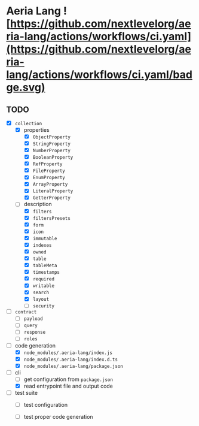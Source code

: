 # Aeria Lang ![https://github.com/nextlevelorg/aeria-lang/actions/workflows/ci.yaml](https://github.com/nextlevelorg/aeria-lang/actions/workflows/ci.yaml/badge.svg)

## TODO

- [X] `collection`
  - [X] properties
    - [X] `ObjectProperty`
    - [X] `StringProperty`
    - [X] `NumberProperty`
    - [X] `BooleanProperty`
    - [X] `RefProperty`
    - [X] `FileProperty`
    - [X] `EnumProperty`
    - [X] `ArrayProperty`
    - [X] `LiteralProperty`
    - [X] `GetterProperty`
  - [ ] description
    - [x] `filters`
    - [x] `filtersPresets`
    - [x] `form`
    - [x] `icon`
    - [x] `immutable`
    - [x] `indexes`
    - [x] `owned`
    - [X] `table`
    - [x] `tableMeta`
    - [x] `timestamps`
    - [X] `required`
    - [x] `writable`
    - [x] `search`
    - [x] `layout`
    - [ ] `security`

- [ ] `contract`
  - [ ] `payload`
  - [ ] `query`
  - [ ] `response`
  - [ ] `roles`

- [ ] code generation
  - [x] `node_modules/.aeria-lang/index.js`
  - [x] `node_modules/.aeria-lang/index.d.ts`
  - [x] `node_modules/.aeria-lang/package.json`

- [ ] cli
  - [ ] get configuration from `package.json`
  - [x] read entrypoint file and output code

- [ ] test suite
  - [ ] test configuration
  - [ ] test proper code generation



